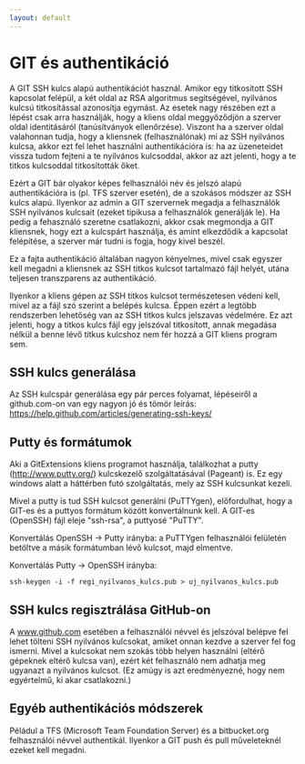 ```yaml
---
layout: default
---
```


# GIT és authentikáció

A GIT SSH kulcs alapú authentikációt használ. Amikor egy titkosított SSH kapcsolat felépül, a két oldal az RSA algoritmus segítségével, nyilvános kulcsú titkosítással azonosítja egymást. Az esetek nagy részében ezt a lépést csak arra használják, hogy a kliens oldal meggyőződjön a szerver oldal identitásáról (tanúsítványok ellenőrzése). Viszont ha a szerver oldal valahonnan tudja, hogy a kliensnek (felhasználónak) mi az SSH nyilvános kulcsa, akkor ezt fel lehet használni authentikációra is: ha az üzeneteidet vissza tudom fejteni a te nyilvános kulcsoddal, akkor az azt jelenti, hogy a te titkos kulcsoddal titkosították őket.

Ezért a GIT bár olyakor képes felhasználói név és jelszó alapú authentikációra is (pl. TFS szerver esetén), de a szokásos módszer az SSH kulcs alapú. Ilyenkor az admin a GIT szervernek megadja a felhasználók SSH nyilvános kulcsait (ezeket tipikusa a felhasználók generálják le). Ha pedig a fehasználó szeretne csatlakozni, akkor csak megmondja a GIT kliensnek, hogy ezt a kulcspárt használja, és amint elkezdődik a kapcsolat felépítése, a szerver már tudni is fogja, hogy kivel beszél.

Ez a fajta authentikáció általában nagyon kényelmes, mivel csak egyszer kell megadni a kliensnek az SSH titkos kulcsot tartalmazó fájl helyét, utána teljesen transzparens az authentikáció.

Ilyenkor a kliens gépen az SSH titkos kulcsot természetesen védeni kell, mivel az a fájl szó szerint a belépés kulcsa. Éppen ezért a legtöbb rendszerben lehetőség van az SSH titkos kulcs jelszavas védelmére. Ez azt jelenti, hogy a titkos kulcs fájl egy jelszóval titkosított, annak megadása nélkül a benne lévő titkus kulcshoz nem fér hozzá a GIT kliens program sem.

## SSH kulcs generálása

Az SSH kulcspár generálása egy pár perces folyamat, lépéseiről a github.com-on van egy nagyon jó és tömör leírás:
https://help.github.com/articles/generating-ssh-keys/

## Putty és formátumok

Aki a GitExtensions kliens programot használja, találkozhat a putty (http://www.putty.org/) kulcskezelő szolgáltatásával (Pageant) is. Ez egy windows alatt a háttérben futó szolgáltatás, mely az SSH kulcsunkat kezeli.

Mivel a putty is tud SSH kulcsot generálni (PuTTYgen), előfordulhat, hogy a GIT-es és a puttyos formátum között konvertálnunk kell. A GIT-es (OpenSSH) fájl eleje "ssh-rsa", a puttyosé "PuTTY".

Konvertálás OpenSSH -> Putty irányba: a PuTTYgen felhasználói felületén betöltve a másik formátumban lévő kulcsot, majd elmentve.

Konvertálás Putty -> OpenSSH irányba:

    ssh-keygen -i -f regi_nyilvanos_kulcs.pub > uj_nyilvanos_kulcs.pub

## SSH kulcs regisztrálása GitHub-on

A www.github.com esetében a felhasználói névvel és jelszóval belépve fel lehet tölteni SSH nyilvános kulcsokat, amiket onnan kezdve a szerver fel fog ismerni. Mivel a kulcsokat nem szokás több helyen használni (eltérő gépeknek eltérő kulcsa van), ezért két felhasználó nem adhatja meg ugyanazt a nyilvános kulcsot. (Ez amúgy is azt eredményezné, hogy nem egyértelmű, ki akar csatlakozni.)

## Egyéb authentikációs módszerek

Péládul a TFS (Microsoft Team Foundation Server) és a bitbucket.org felhasználói névvel authentikál. Ilyenkor a GIT push és pull műveleteknél ezeket kell megadni.

